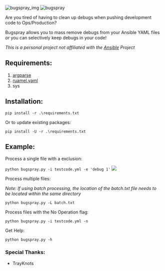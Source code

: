 ![bugspray_img](https://funkyimg.com/i/36qvF.png) ![bugspray](https://funkyimg.com/i/36qh3.png)

Are you tired of having to clean up debugs when pushing development code to Ops/Production? 

Bugspray allows you to mass remove debugs from your Ansible YAML files _or_ you can selectively keep debugs in your code!

*This is a personal project not affiliated with the [Ansible](https://github.com/ansible/ansible) Project*

## Requirements:

1. [argparse](https://pypi.org/project/argparse/) 
2. [ruamel.yaml](https://pypi.org/project/ruamel.yaml/)
3. sys

## Installation:

`
pip install -r .\requirements.txt
`

Or to update existing packages:

`
pip install -U -r .\requirements.txt
`

## Example:

Process a single file with a exclusion:

`
python bugspray.py -i testcode.yml -e 'debug 1'
`
![](media/gif/flag_i_sample.gif)

Process multiple files:

_Note: If using batch processing, the location of the batch.txt file needs to be located within the same directory_

`
python bugspray.py -L batch.txt
`

Process files with the No Operation flag:

`
python bugspray.py -i testcode.yml -n
`

Get Help:

`
python bugspray.py -h
`

### Special Thanks:
- TrayKnots 
